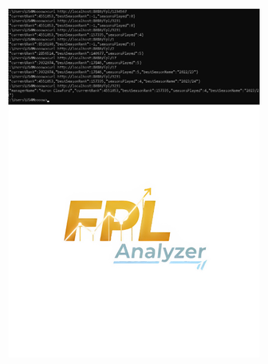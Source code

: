 ![Retrieving data using curl](assets/testing-using-curl.png)
![FPL Analyzer Logo](frontend/src/assets/Logo.png)

